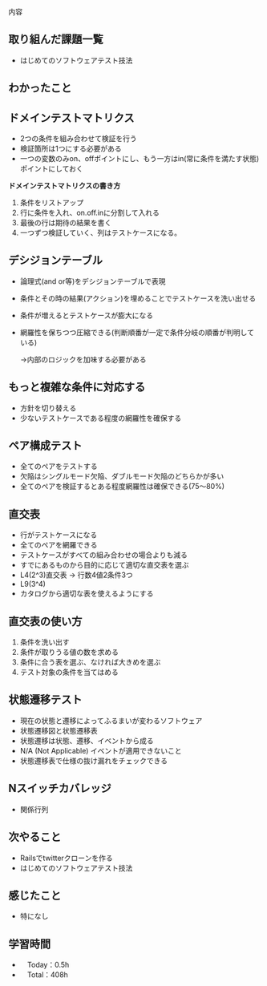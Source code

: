 内容
## 取り組んだ課題一覧
- はじめてのソフトウェアテスト技法
 
## わかったこと 

## ドメインテストマトリクス

- 2つの条件を組み合わせて検証を行う
- 検証箇所は1つにする必要がある
- 一つの変数のみon、offポイントにし、もう一方はin(常に条件を満たす状態)ポイントにしておく

**ドメインテストマトリクスの書き方**

1. 条件をリストアップ
2. 行に条件を入れ、on.off.inに分割して入れる
3. 最後の行は期待の結果を書く
4. 一つずつ検証していく、列はテストケースになる。

## デシジョンテーブル

- 論理式(and or等)をデシジョンテーブルで表現
- 条件とその時の結果(アクション)を埋めることでテストケースを洗い出せる
- 条件が増えるとテストケースが膨大になる
- 網羅性を保ちつつ圧縮できる(判断順番が一定で条件分岐の順番が判明している)
    
    →内部のロジックを加味する必要がある
    

## もっと複雑な条件に対応する

- 方針を切り替える
- 少ないテストケースである程度の網羅性を確保する

## ペア構成テスト

- 全てのペアをテストする
- 欠陥はシングルモード欠陥、ダブルモード欠陥のどちらかが多い
- 全てのペアを検証するとある程度網羅性は確保できる(75〜80%)

## 直交表

- 行がテストケースになる
- 全てのペアを網羅できる
- テストケースがすべての組み合わせの場合よりも減る
- すでにあるものから目的に応じて適切な直交表を選ぶ
- L4(2^3)直交表 → 行数4値2条件3つ
- L9(3^4)
- カタログから適切な表を使えるようにする

## 直交表の使い方

1. 条件を洗い出す
2. 条件が取りうる値の数を求める
3. 条件に合う表を選ぶ、なければ大きめを選ぶ
4. テスト対象の条件を当てはめる

## 状態遷移テスト

- 現在の状態と遷移によってふるまいが変わるソフトウェア
- 状態遷移図と状態遷移表
- 状態遷移は状態、遷移、イベントから成る
- N/A (Not Applicable) イベントが適用できないこと
- 状態遷移表で仕様の抜け漏れをチェックできる

## Nスイッチカバレッジ

- 関係行列

 
## 次やること
- Railsでtwitterクローンを作る
- はじめてのソフトウェアテスト技法

## 感じたこと
- 特になし

## 学習時間
- 　Today：0.5h
- 　Total：408h